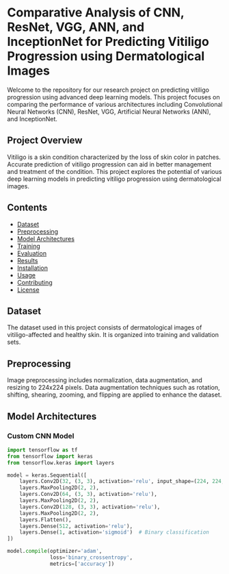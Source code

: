# Comparative Analysis of CNN, ResNet, VGG, ANN, and InceptionNet for Predicting Vitiligo Progression using Dermatological Images

Welcome to the repository for our research project on predicting vitiligo progression using advanced deep learning models. This project focuses on comparing the performance of various architectures including Convolutional Neural Networks (CNN), ResNet, VGG, Artificial Neural Networks (ANN), and InceptionNet. 

## Project Overview

Vitiligo is a skin condition characterized by the loss of skin color in patches. Accurate prediction of vitiligo progression can aid in better management and treatment of the condition. This project explores the potential of various deep learning models in predicting vitiligo progression using dermatological images.

## Contents

- [Dataset](#dataset)
- [Preprocessing](#preprocessing)
- [Model Architectures](#model-architectures)
- [Training](#training)
- [Evaluation](#evaluation)
- [Results](#results)
- [Installation](#installation)
- [Usage](#usage)
- [Contributing](#contributing)
- [License](#license)

## Dataset

The dataset used in this project consists of dermatological images of vitiligo-affected and healthy skin. It is organized into training and validation sets.

## Preprocessing

Image preprocessing includes normalization, data augmentation, and resizing to 224x224 pixels. Data augmentation techniques such as rotation, shifting, shearing, zooming, and flipping are applied to enhance the dataset.

## Model Architectures

### Custom CNN Model
```python
import tensorflow as tf
from tensorflow import keras
from tensorflow.keras import layers

model = keras.Sequential([
    layers.Conv2D(32, (3, 3), activation='relu', input_shape=(224, 224, 3)),
    layers.MaxPooling2D(2, 2),
    layers.Conv2D(64, (3, 3), activation='relu'),
    layers.MaxPooling2D(2, 2),
    layers.Conv2D(128, (3, 3), activation='relu'),
    layers.MaxPooling2D(2, 2),
    layers.Flatten(),
    layers.Dense(512, activation='relu'),
    layers.Dense(1, activation='sigmoid')  # Binary classification
])

model.compile(optimizer='adam',
              loss='binary_crossentropy',
              metrics=['accuracy'])
